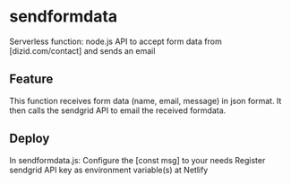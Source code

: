 # sendformdata
Serverless function: node.js API to accept form data from  [dizid.com/contact] and sends an email 

## Feature
This function receives form data (name, email, message) in json format.
It then calls the sendgrid API to email the received formdata.

## Deploy
In sendformdata.js: Configure the [const msg] to your needs
Register sendgrid API key as environment variable(s) at Netlify



